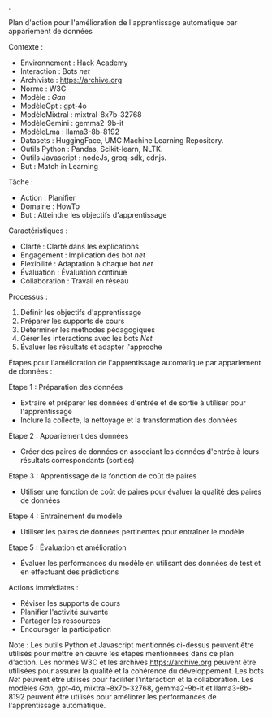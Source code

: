 .

Plan d'action pour l'amélioration de l'apprentissage automatique par appariement de données

Contexte :
- Environnement : Hack Academy
- Interaction : Bots _net_
- Archiviste : https://archive.org
- Norme : W3C
- Modèle : _Gan_
- ModèleGpt : gpt-4o
- ModèleMixtral : mixtral-8x7b-32768
- ModèleGemini : gemma2-9b-it
- ModèleLma : llama3-8b-8192
- Datasets : HuggingFace, UMC Machine Learning Repository.
- Outils Python : Pandas, Scikit-learn, NLTK.
- Outils Javascript : nodeJs, groq-sdk, cdnjs.
- But : Match in Learning

Tâche :
- Action : Planifier
- Domaine : HowTo
- But : Atteindre les objectifs d'apprentissage

Caractéristiques :
- Clarté : Clarté dans les explications
- Engagement : Implication des bot _net_
- Flexibilité : Adaptation à chaque bot _net_
- Évaluation : Évaluation continue
- Collaboration : Travail en réseau

Processus :
1. Définir les objectifs d'apprentissage
2. Préparer les supports de cours
3. Déterminer les méthodes pédagogiques
4. Gérer les interactions avec les bots _Net_
5. Évaluer les résultats et adapter l'approche

Étapes pour l'amélioration de l'apprentissage automatique par appariement de données :

Étape 1 : Préparation des données
- Extraire et préparer les données d'entrée et de sortie à utiliser pour l'apprentissage
- Inclure la collecte, la nettoyage et la transformation des données

Étape 2 : Appariement des données
- Créer des paires de données en associant les données d'entrée à leurs résultats correspondants (sorties)

Étape 3 : Apprentissage de la fonction de coût de paires
- Utiliser une fonction de coût de paires pour évaluer la qualité des paires de données

Étape 4 : Entraînement du modèle
- Utiliser les paires de données pertinentes pour entraîner le modèle

Étape 5 : Évaluation et amélioration
- Évaluer les performances du modèle en utilisant des données de test et en effectuant des prédictions

Actions immédiates :
- Réviser les supports de cours
- Planifier l'activité suivante
- Partager les ressources
- Encourager la participation

Note : Les outils Python et Javascript mentionnés ci-dessus peuvent être utilisés pour mettre en œuvre les étapes mentionnées dans ce plan d'action. Les normes W3C et les archives https://archive.org peuvent être utilisées pour assurer la qualité et la cohérence du développement. Les bots _Net_ peuvent être utilisés pour faciliter l'interaction et la collaboration. Les modèles _Gan_, gpt-4o, mixtral-8x7b-32768, gemma2-9b-it et llama3-8b-8192 peuvent être utilisés pour améliorer les performances de l'apprentissage automatique.